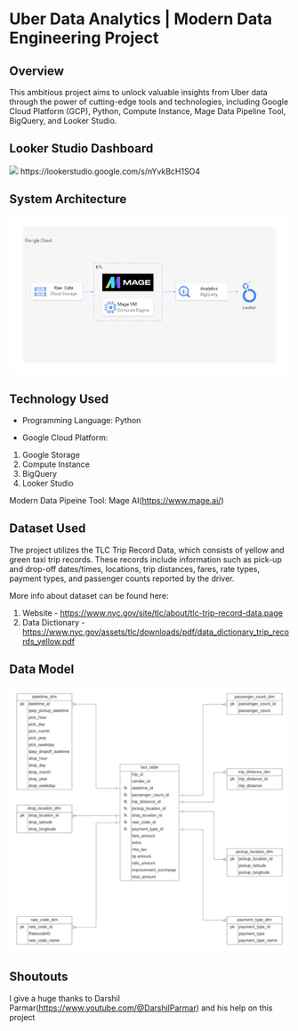 # Uber Data Analytics | Modern Data Engineering Project

## Overview

This ambitious project aims to unlock valuable insights from Uber data through the power of cutting-edge tools and technologies, including Google Cloud Platform (GCP), Python, Compute Instance, Mage Data Pipeline Tool, BigQuery, and Looker Studio.

## Looker Studio Dashboard 
<img src="uber-data-analytics-dashboard.jpeg">
https://lookerstudio.google.com/s/nYvkBcH1SO4

## System Architecture 
<img src="project_architecture.jpg">

## Technology Used
- Programming Language: Python

- Google Cloud Platform:
1. Google Storage
2. Compute Instance 
3. BigQuery
4. Looker Studio

Modern Data Pipeine Tool: Mage AI(https://www.mage.ai/)


## Dataset Used
The project utilizes the TLC Trip Record Data, which consists of yellow and green taxi trip records. These records include information such as pick-up and drop-off dates/times, locations, trip distances, fares, rate types, payment types, and passenger counts reported by the driver.

More info about dataset can be found here:
1. Website - https://www.nyc.gov/site/tlc/about/tlc-trip-record-data.page
2. Data Dictionary - https://www.nyc.gov/assets/tlc/downloads/pdf/data_dictionary_trip_records_yellow.pdf

## Data Model
<img src="data_model.jpeg">

## Shoutouts 
I give a huge thanks to Darshil Parmar(https://www.youtube.com/@DarshilParmar) and his help on this project